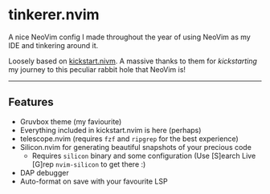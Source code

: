 # tinkerer.nvim

A nice NeoVim config I made throughout the year of using NeoVim as my IDE and tinkering around it.

Loosely based on [kickstart.nivm](https://github.com/nvim-lua/kickstart.nvim). A massive thanks to them for *kickstarting* my journey to this peculiar rabbit hole that NeoVim is!

---
## Features

* Gruvbox theme (my faviourite)
* Everything included in kickstart.nvim is here (perhaps)
* telescope.nvim (requires `fzf` and `ripgrep` for the best experience)
* Silicon.nvim for generating beautiful snapshots of your precious code 
    * Requires `silicon` binary and some configuration (Use \[S\]earch Live \[G\]rep `nvim-silicon` to get there :)
* DAP debugger
* Auto-format on save with your favourite LSP
